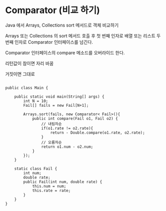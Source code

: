 # Comparator (비교 하기)

Java 에서 Arrays, Collections sort 메서드로 객체 비교하기


Arrays 또는 Collections 의 sort 메서드 호출 후 첫 번째 인자로 배열 또는 리스트 
두 번째 인자로 Comparator 인터페이스를 넘긴다.

Comparator 인터페이스의 compare 메소드를 오버라이드 한다.

리턴값이 참이면 자리 바꿈

거짓이면 그대로

<pre><code>
public class Main {

    public static void main(String[] args) {
        int N = 10;
        Fail[] fails = new Fail[N+1];

        Arrays.sort(fails, new Comparator< Fail>(){
            public int compare(Fail o1, Fail o2) {
                // 내림차순
                if(o1.rate != o2.rate){
                    return - Double.compare(o1.rate, o2.rate);
                }
                // 오름차순
                return o1.num - o2.num;
            }
        });
    }

    static class Fail {
        int num;
        double rate;
        public Fail(int num, double rate) {
            this.num = num;
            this.rate = rate;
        }
    }
}
</code> </pre>


